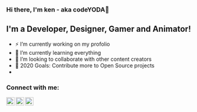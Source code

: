 ### Hi there, I'm ken - aka codeYODA👋

## I'm a Developer, Designer, Gamer and Animator!

- ⚡ I’m currently working on my profolio
- 🌱 I’m currently learning everything
- 👯 I’m looking to collaborate with other content creators
- 🥅 2020 Goals: Contribute more to Open Source projects
-

### Connect with me:

[<img align="left" alt="codeSTACKr | Twitter" width="22px" src="https://cdn.jsdelivr.net/npm/simple-icons@v3/icons/twitter.svg" />][twitter]
[<img align="left" alt="codeSTACKr | LinkedIn" width="22px" src="https://cdn.jsdelivr.net/npm/simple-icons@v3/icons/linkedin.svg" />][linkedin]
[<img align="left" alt="codeSTACKr | Instagram" width="22px" src="https://cdn.jsdelivr.net/npm/simple-icons@v3/icons/instagram.svg" />][instagram]

<br />

<br />

[twitter]: https://twitter.com
[youtube]: https://youtube.com
[instagram]: https://instagram.com
[linkedin]: https://linkedin.com
